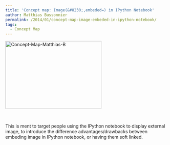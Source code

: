 ```yaml
---
title: 'Concept map: Image(&#8230;,embeded=) in IPython Notebook'
author: Matthias Bussonnier
permalink: /2014/01/concept-map-image-embeded-in-ipython-notebook/
tags:
  - Concept Map
---
```

[<img class="alignnone size-medium wp-image-5677" alt="Concept-Map-Matthias-B" src="http://teaching.software-carpentry.org/wp-content/uploads/2014/01/Concept-Map-Matthias-B-300x211.png" width="300" height="211" />][1]

&nbsp;

This is ment to target people using the IPython notebook to display external image, to introduce the difference advantages/drawbacks between embeding image in IPython notebook, or having them soft linked.

 [1]: http://teaching.software-carpentry.org/wp-content/uploads/2014/01/Concept-Map-Matthias-B.png
